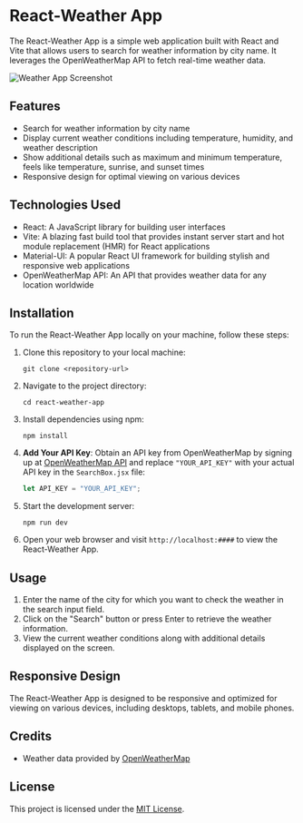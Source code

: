 # React-Weather App

The React-Weather App is a simple web application built with React and Vite that allows users to search for weather information by city name. It leverages the OpenWeatherMap API to fetch real-time weather data.

![Weather App Screenshot](src/assests/weather_app_screenshot.PNG)

## Features

- Search for weather information by city name
- Display current weather conditions including temperature, humidity, and weather description
- Show additional details such as maximum and minimum temperature, feels like temperature, sunrise, and sunset times
- Responsive design for optimal viewing on various devices

## Technologies Used

- React: A JavaScript library for building user interfaces
- Vite: A blazing fast build tool that provides instant server start and hot module replacement (HMR) for React applications
- Material-UI: A popular React UI framework for building stylish and responsive web applications
- OpenWeatherMap API: An API that provides weather data for any location worldwide

## Installation

To run the React-Weather App locally on your machine, follow these steps:

1. Clone this repository to your local machine:

   ```
   git clone <repository-url>
   ```

2. Navigate to the project directory:

   ```
   cd react-weather-app
   ```

3. Install dependencies using npm:

   ```
   npm install
   ```

4. **Add Your API Key**: Obtain an API key from OpenWeatherMap by signing up at [OpenWeatherMap API](https://openweathermap.org/api) and replace `"YOUR_API_KEY"` with your actual API key in the `SearchBox.jsx` file:

   ```javascript
   let API_KEY = "YOUR_API_KEY";
   ```

5. Start the development server:

   ```
   npm run dev
   ```

6. Open your web browser and visit `http://localhost:####` to view the React-Weather App.

## Usage

1. Enter the name of the city for which you want to check the weather in the search input field.
2. Click on the "Search" button or press Enter to retrieve the weather information.
3. View the current weather conditions along with additional details displayed on the screen.

## Responsive Design

The React-Weather App is designed to be responsive and optimized for viewing on various devices, including desktops, tablets, and mobile phones.

## Credits

- Weather data provided by [OpenWeatherMap](https://openweathermap.org/)

## License

This project is licensed under the [MIT License](LICENSE).
